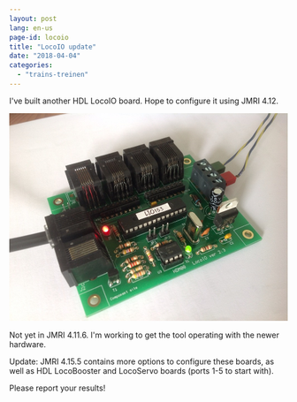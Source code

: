 ```yaml
---
layout: post
lang: en-us
page-id: locoio
title: "LocoIO update"
date: "2018-04-04"
categories: 
  - "trains-treinen"
---
```


I've built another HDL LocoIO board. Hope to configure it using JMRI 4.12.

![LocoIO board assembled 4/2018](/assets/img/blog/img_6667.jpg "LocoIO")

Not yet in JMRI 4.11.6. I'm working to get the tool operating with the newer hardware.

Update: JMRI 4.15.5 contains more options to configure these boards, as well as HDL
LocoBooster and LocoServo boards (ports 1-5 to start with).

Please report your results!
